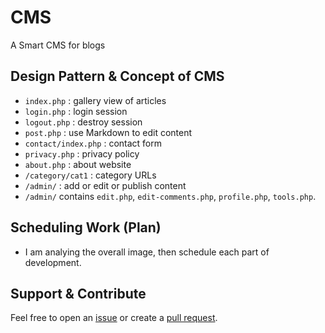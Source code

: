 # CMS
A Smart CMS for blogs

## Design Pattern & Concept of CMS
- `index.php` : gallery view of articles
- `login.php` : login session
- `logout.php` : destroy session
- `post.php` : use Markdown to edit content
- `contact/index.php` : contact form
- `privacy.php` : privacy policy
- `about.php` : about website
- `/category/cat1` : category URLs
- `/admin/` : add or edit or publish content
- `/admin/` contains `edit.php`, `edit-comments.php`, `profile.php`, `tools.php`.

## Scheduling Work (Plan)
- I am analying the overall image, then schedule each part of development.

## Support & Contribute
Feel free to open an [issue](https://github.com/DevAbanoub/CMS/issues) or create a [pull request](https://github.com/DevAbanoub/CMS/pulls).
